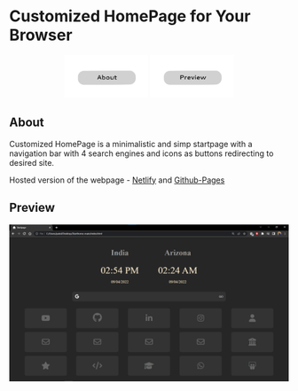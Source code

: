<h1>Customized HomePage for Your Browser</h1>

<p align="center">
  <a href="#About"><img src="readmesrc/about.png" width="30%"></a>
  <a href="#Preview"><img src="readmesrc/preview.png" width="30%"></a>
</p>

## About
Customized HomePage is a minimalistic and simp startpage with a navigation bar with 4 search engines and icons as buttons redirecting to desired site.
<p> Hosted version of the webpage - <a href="https://625182d1d793542134b7ad1e--cute-pie-85d888.netlify.app/">Netlify</a> and <a href="https://smitpatel910.github.io/Starthome-main/">Github-Pages</a></p>

## Preview
<img src="readmesrc/ss.png">






